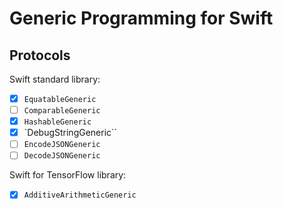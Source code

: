 # Generic Programming for Swift

## Protocols

Swift standard library:

- [x] `EquatableGeneric`
- [ ] `ComparableGeneric`
- [x] `HashableGeneric`
- [x] `DebugStringGeneric``
- [ ] `EncodeJSONGeneric`
- [ ] `DecodeJSONGeneric`

Swift for TensorFlow library:

- [x] `AdditiveArithmeticGeneric`
